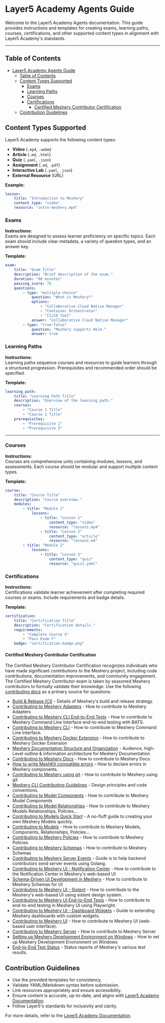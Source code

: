 # Layer5 Academy Agents Guide

Welcome to the Layer5 Academy Agents documentation. This guide provides instructions and templates for creating exams, learning paths, courses, certifications, and other supported content types in alignment with Layer5 Academy's standards.

---

## Table of Contents

- [Layer5 Academy Agents Guide](#layer5-academy-agents-guide)
  - [Table of Contents](#table-of-contents)
  - [Content Types Supported](#content-types-supported)
    - [Exams](#exams)
    - [Learning Paths](#learning-paths)
    - [Courses](#courses)
    - [Certifications](#certifications)
      - [Certified Meshery Contributor Certification](#certified-meshery-contributor-certification)
  - [Contribution Guidelines](#contribution-guidelines)

## Content Types Supported

Layer5 Academy supports the following content types:

- **Video** (`.mp4`, `.webm`)
- **Article** (`.md`, `.html`)
- **Quiz** (`.yaml`, `.json`)
- **Assignment** (`.md`, `.pdf`)
- **Interactive Lab** (`.yaml`, `.json`)
- **External Resource** (URL)

**Example:**

```yaml
lesson:
    title: "Introduction to Meshery"
    content_type: "video"
    resource: "intro-meshery.mp4"
```

### Exams

**Instructions:**  
Exams are designed to assess learner proficiency on specific topics. Each exam should include clear metadata, a variety of question types, and an answer key.

**Template:**

```yaml
exam:
    title: "Exam Title"
    description: "Brief description of the exam."
    duration: "60 minutes"
    passing_score: 70
    questions:
        - type: "multiple-choice"
            question: "What is Meshery?"
            options:
                - "Collaborative Cloud Native Manager"
                - "Container Orchestrator"
                - "CI/CD Tool"
            answer: "Collaborative Cloud Native Manager"
        - type: "true-false"
            question: "Meshery supports Helm."
            answer: true
```

### Learning Paths

**Instructions:**  
Learning paths sequence courses and resources to guide learners through a structured progression. Prerequisites and recommended order should be specified.

**Template:**

```yaml
learning_path:
    title: "Learning Path Title"
    description: "Overview of the learning path."
    courses:
        - "Course 1 Title"
        - "Course 2 Title"
    prerequisites:
        - "Prerequisite 1"
        - "Prerequisite 2"
```

---

### Courses

**Instructions:**  
Courses are comprehensive units containing modules, lessons, and assessments. Each course should be modular and support multiple content types.

**Template:**

```yaml
course:
    title: "Course Title"
    description: "Course overview."
    modules:
        - title: "Module 1"
            lessons:
                - title: "Lesson 1"
                    content_type: "video"
                    resource: "lesson1.mp4"
                - title: "Lesson 2"
                    content_type: "article"
                    resource: "lesson2.md"
        - title: "Module 2"
            lessons:
                - title: "Lesson 3"
                    content_type: "quiz"
                    resource: "quiz1.yaml"
```

### Certifications

**Instructions:**  
Certifications validate learner achievement after completing required courses or exams. Include requirements and badge details.

**Template:**

```yaml
certification:
    title: "Certification Title"
    description: "Certification details."
    requirements:
        - "Complete Course X"
        - "Pass Exam Y"
    badge: "certification-badge.png"
```

#### Certified Meshery Contributor Certification

The Certified Meshery Contributor Certification recognizes individuals who have made significant contributions to the Meshery project, including code contributions, documentation improvements, and community engagement. The Certified Meshery Contributor exam is taken by seasoned Meshery contributors to formally validate their knowledge. Use the following [contributing docs](https://docs.meshery.io/project/contributing) as a primary source for questions:

- [Build & Release (CI)](/project/contributing/build-and-release) - Details of Meshery's build and release strategy.
- [Contributing to Meshery Adapters](/project/contributing/contributing-adapters) - How to contribute to Meshery Adapters
- [Contributing to Meshery CLI End-to-End Tests](/project/contributing/contributing-cli-tests) - How to contribute to Meshery Command Line Interface end-to-end testing with BATS.
- [Contributing to Meshery CLI](/project/contributing/contributing-cli) - How to contribute to Meshery Command Line Interface.
- [Contributing to Meshery Docker Extension](/project/contributing/contributing-docker-extension) - How to contribute to Meshery Docker Extension
- [Meshery Documentation Structure and Organization](/project/contributing/contributing-docs-structure) - Audience, high-Level outline & information architecture for Meshery Documentation
- [Contributing to Meshery Docs](/project/contributing/contributing-docs) - How to contribute to Meshery Docs.
- [How to write MeshKit compatible errors](/project/contributing/contributing-error) - How to declare errors in Meshery components.
- [Contributing to Meshery using git](/project/contributing/contributing-gitflow) - How to contribute to Meshery using git
- [Meshery CLI Contributing Guidelines](/project/contributing/contributing-cli-guide) - Design principles and code conventions.
- [Contributing to Model Components](/project/contributing/contributing-components) - How to contribute to Meshery Model Components
- [Contributing to Model Relationships](/project/contributing/contributing-relationships) - How to contribute to Meshery Models Relationships, Policies...
- [Contributing to Models Quick Start](/project/contributing/contributing-models-quick-start) - A no-fluff guide to creating your own Meshery Models quickly.
- [Contributing to Models](/project/contributing/contributing-models) - How to contribute to Meshery Models, Components, Relationships, Policies...
- [Contributing to Meshery Policies](/project/contributing/contributing-policies) - How to contribute to Meshery Policies
- [Contributing to Meshery Schemas](/project/contributing/contributing-schemas) - How to contribute to Meshery Schemas
- [Contributing to Meshery Server Events](/project/contributing/contributing-server-events) - Guide is to help backend contributors send server events using Golang.
- [Contributing to Meshery UI - Notification Center](/project/contributing/contributing-ui-notification-center) - How to contribute to the Notification Center in Meshery's web-based UI.
- [Schema-Driven UI Development in Meshery](/project/contributing/contributing-ui-schemas) - How to contribute to Meshery Schemas for UI
- [Contributing to Meshery UI - Sistent](/project/contributing/contributing-ui-sistent) - How to contribute to the Meshery's web-based UI using sistent design system.
- [Contributing to Meshery UI End-to-End Tests](/project/contributing/contributing-ui-tests) - How to contribute to end-to-end testing in Meshery UI using Playwright.
- [Contributing to Meshery UI - Dashboard Widgets](/project/contributing/contributing-ui-widgets) - Guide to extending Meshery dashboards with custom widgets.
- [Contributing to Meshery UI](/project/contributing/contributing-ui) - How to contribute to Meshery UI (web-based user interface).
- [Contributing to Meshery Server](/project/contributing/contributing-server) - How to contribute to Meshery Server
- [Setting up Meshery Development Environment on Windows](/project/contributing/meshery-windows) - How to set up Meshery Development Environment on Windows
- [End-to-End Test Status](/project/contributing/test-status) - Status reports of Meshery's various test results.

## Contribution Guidelines

- Use the provided templates for consistency.
- Validate YAML/Markdown syntax before submission.
- Link resources appropriately and ensure accessibility.
- Ensure content is accurate, up-to-date, and aligns with [Layer5 Academy Documentation](https://docs.layer5.io/cloud/academy/).
- Follow Layer5's standards for inclusivity and clarity.

For more details, refer to the [Layer5 Academy Documentation](https://docs.layer5.io/cloud/academy/).
